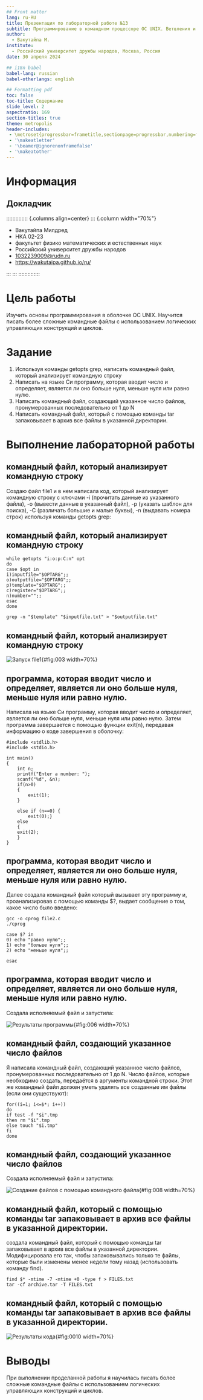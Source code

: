 ```yaml
---
## Front matter
lang: ru-RU
title: Презентация по лабораторной работе №13
subtitle: Программирование в командном процессоре ОС UNIX. Ветвления и циклы
author:
  - Вакутайпа М.
institute:
  - Российский университет дружбы народов, Москва, Россия
date: 30 апреля 2024

## i18n babel
babel-lang: russian
babel-otherlangs: english

## Formatting pdf
toc: false
toc-title: Содержание
slide_level: 2
aspectratio: 169
section-titles: true
theme: metropolis
header-includes:
 - \metroset{progressbar=frametitle,sectionpage=progressbar,numbering=fraction}
 - '\makeatletter'
 - '\beamer@ignorenonframefalse'
 - '\makeatother'
---
```


# Информация

## Докладчик

:::::::::::::: {.columns align=center}
::: {.column width="70%"}

  * Вакутайпа Милдред
  * НКА 02-23
  * факультет физико математических  и естественных наук
  * Российский университет дружбы народов
  * [1032239009@rudn.ru](mailto:1032239009@rudn.ru)
  * <https://wakutaipa.github.io/ru/>

:::
:::
::::::::::::::

# Цель работы

Изучить основы программирования в оболочке ОС UNIX. Научится писать более сложные командные файлы с использованием логических управляющих конструкций и циклов.

# Задание

1. Используя команды getopts grep, написать командный файл, который анализирует командную строку 
2. Написать на языке Си программу, которая вводит число и определяет, является ли оно больше нуля, меньше нуля или равно нулю.
3. Написать командный файл, создающий указанное число файлов, пронумерованных последовательно от 1 до N
4. Написать командный файл, который с помощью команды tar запаковывает в архив все файлы в указанной директории.

# Выполнение лабораторной работы

## командный файл, который анализирует командную строку 

Создаю файл file1 и в нем написала код, который анализирует командную строку с ключами -i (прочитать данные из указанного файла), -o (вывести данные в указанный файл), -p (указать шаблон для поиска), -C (различать большие и малые буквы), -n (выдавать номера строк) используя команды getopts grep:

## командный файл, который анализирует командную строку 

```
while getopts "i:o:p:C:n" opt
do
case $opt in
i)inputfile="$OPTARG";;
o)outputfile="$OPTARG";;
p)template="$OPTARG";;
c)register="$OPTARG";;
n)number="";;
esac
done

grep -n "$template" "$inputfile.txt" > "$outputfile.txt"

```

## командный файл, который анализирует командную строку 

![Запуск file1](image/3.PNG){#fig:003 width=70%}

## программa, которая вводит число и определяет, является ли оно больше нуля, меньше нуля или равно нулю.

Написала на языке Си программу, которая вводит число и определяет, является ли оно больше нуля, меньше нуля или равно нулю. Затем программа завершается с помощью функции exit(n), передавая информацию о коде завершения в оболочку:

```
#include <stdlib.h>
#include <stdio.h>

int main()
{
	int n;
	printf("Enter a number: ");
	scanf("%d", &n);
	if(n>0)
	{
		exit(1);
	}	
	
	else if (n==0) {
		exit(0);}
	else
	{
	exit(2);
	}
}
```

## программa, которая вводит число и определяет, является ли оно больше нуля, меньше нуля или равно нулю.

Далее создала командный файл который вызывает эту программу и, проанализировав с помощью команды $?, выдает сообщение о том, какое число было введено:

```
gcc -o cprog file2.c
./cprog

case $? in
0) echo "равно нулю";;
1) echo "больше нуля";;
2) echo "меньше нуля";;

esac
```

## программa, которая вводит число и определяет, является ли оно больше нуля, меньше нуля или равно нулю.

Создала исполняемый файл и запустила:

![Результаты программы](image/6.PNG){#fig:006 width=70%}

## командный файл, создающий указанное число файлов

Я написала командный файл, создающий указанное число файлов, пронумерованных последовательно от 1 до N. Число файлов, которые необходимо создать, передаётся в аргументы командной строки. Этот же командный файл должен уметь удалять все созданные им файлы (если они существуют):

```
for((i=1; i<=$*; i++))
do
if test -f "$i".tmp
then rm "$i".tmp
else touch "$i.tmp"
fi
done
```

## командный файл, создающий указанное число файлов

Создала исполняемый файл и запустила:

![Создание файлов с помощью командного файла](image/8.PNG){#fig:008 width=70%}

## командный файл, который с помощью команды tar запаковывает в архив все файлы в указанной директории.

создала командный файл, который с помощью команды tar запаковывает в архив все файлы в указанной директории. Модифицировала его так, чтобы запаковывались только те файлы, которые были изменены менее недели тому назад (использовать
команду find).

```
find $* -mtime -7 -mtime +0 -type f > FILES.txt
tar -cf archive.tar -T FILES.txt
```

## командный файл, который с помощью команды tar запаковывает в архив все файлы в указанной директории.

![Результаты кода](image/10.PNG){#fig:0010 width=70%}


# Выводы

При выполнении проделанной работы я научилась писать более сложные командные файлы с использованием логических управляющих конструкций и циклов.
